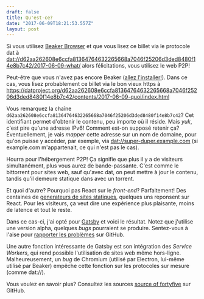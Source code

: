 ```yaml
---
draft: false
title: Qu'est-ce?
date: "2017-06-09T18:21:53.557Z"
layout: post
---
```


Si vous utilisez [Beaker Browser](https://github.com/beakerbrowser/beaker)
et que vous lisez ce billet via le protocole dat à
<dat://d62aa262608e6ccfa81364764632265668a7046f25206d3ded8480f14e8b7c42/2017-06-09-what/>
alors félicitations, vous utilisez le web P2P!

Peut-être que vous n'avez pas encore Beaker
([allez l'installer!](https://beakerbrowser.com/docs/install/)).
Dans ce cas, vous lisez probablement ce billet via le bon vieux https à
<https://datproject.org/d62aa262608e6ccfa81364764632265668a7046f25206d3ded8480f14e8b7c42/contents/2017-06-09-quoi/index.html>

Vous remarquez la chaîne ```d62aa262608e6ccfa81364764632265668a7046f25206d3ded8480f14e8b7c42```?
Cet identifiant permet d'obtenir le contenu, peu importe où il réside.
Mais *yuk*, c'est pire qu'une adresse IPv6! Comment est-on supposé retenir ça?
Éventuellement, je vais *mapper* cette adresse sur un nom de domaine,
pour qu'on puisse y accéder, par exemple, via <dat://super-duper.example.com>
(si example.com m'appartenait, ce qui n'est pas le cas).

Hourra pour l'hébergement P2P! Ça signifie que plus il y a de visiteurs
simultanément, plus vous aurez de bande-passante. C'est comme le
bittorrent pour sites web, sauf qu'avec dat, on peut mettre à jour le
contenu, tandis qu'il demeure statique dans avec un torrent.

Et quoi d'autre? Pourquoi pas React sur le *front-end*? Parfaitement!
Des centaines de [generateurs de sites statiques](https://staticsitegenerators.net/),
quelques uns reponsent sur React. Pour les visiteurs, ça veut dire une
expérience plus plaisante, moins de latence et tout le reste.

Dans ce cas-ci, j'ai opté pour [Gatsby](https://github.com/gatsbyjs/gatsby)
et voici le résultat. Notez que j'utilise une version alpha, quelques
*bugs* pourraient se produire. Sentez-vous à l'aise pour
[rapporter les problèmes](https://github.com/millette/fortyfive/issues) sur GitHub.

Une autre fonction intéressante de Gatsby est son intégration des *Service Workers*,
qui rend possible l'utilisation de sites web même hors-ligne. Malheureusement,
un *bug* de Chromium (utilisé par Electron, lui-même utilisé par Beaker)
empêche cette fonction sur les protocoles sur mesure (comme dat://).

Vous voulez en savoir plus? Consultez les sources
[source of fortyfive](https://github.com/millette/fortyfive) sur GitHub.
